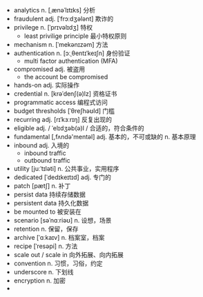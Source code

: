 - analytics n.   [ˌænəˈlɪtɪks] 分析
- fraudulent adj.  [ˈfrɔːdʒələnt] 欺诈的
- privilege n.  [ˈprɪvəlɪdʒ] 特权
  - least privilige principle 最小特权原则
- mechanism n. [ˈmekənɪzəm] 方法
- authentication n.   [ɔːˌθentɪˈkeɪʃn] 身份验证
  - multi factor authentication (MFA)
- compromised adj. 被盗用
  - the account be compromised
- hands-on adj. 实际操作
- credential n.  [krəˈdenʃ(ə)lz] 资格证书
- programmatic access 编程式访问
- budget thresholds [ˈθreʃhəʊld] 门槛
- recurring adj. [rɪˈkɜːrɪŋ] 反复出现的
- eligible adj. / ˈelɪdʒəb(ə)l / 合适的，符合条件的
- fundamental [,fʌndə'mentəl] adj. 基本的，不可或缺的 n. 基本原理
- inbound adj. 入境的
  - inbound traffic
  - outbound traffic
- utility [juːˈtɪləti] n. 公共事业，实用程序
- dedicated [ˈdedɪkeɪtɪd] adj. 专门的
- patch  [pætʃ] n. 补丁
- persist data 持续存储数据
- persistent data 持久化数据
- be mounted to 被安装在
- scenario [səˈnɑːriəʊ] n. 设想，场景
- retention n. 保留，保存
- archive  [ˈɑːkaɪv] n. 档案室，档案
- recipe  [ˈresəpi] n. 方法
- scale out / scale in 向外拓展、向内拓展
- convention n. 习惯，习俗，约定
- underscore n. 下划线
- encryption n. 加密
- 